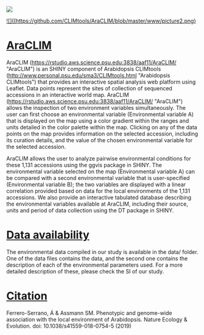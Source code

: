 [![](https://github.com/CLIMtools/AraCLIM/blob/master/www/picture2.png)](https://github.com/CLIMtools/AraCLIM/blob/master/www/picture2.png)

[![]((https://github.com/CLIMtools/AraCLIM/blob/master/www/picture2.png)](https://github.com/CLIMtools/AraCLIM/blob/master/www/picture2.png)

# [AraCLIM](https://rstudio.aws.science.psu.edu:3838/aaf11/AraCLIM/ "AraCLIM")

AraCLIM (https://rstudio.aws.science.psu.edu:3838/aaf11/AraCLIM/ "AraCLIM") is an SHINY component of Arabidopsis CLIMtools (http://www.personal.psu.edu/sma3/CLIMtools.html "Arabidopsis CLIMtools")  that provides an interactive spatial analysis web platform using Leaflet. Data points represent the sites of collection of sequenced accessions in an interactive world map. AraCLIM (https://rstudio.aws.science.psu.edu:3838/aaf11/AraCLIM/ "AraCLIM") allows the inspection of two environment variables simultaneously. The user can first choose an environmental variable (Environmental variable A) that is displayed on the map using a color gradient within the ranges and units detailed in the color palette within the map. Clicking on any of the data points on the map provides information on the selected accession, including its curation details, and the value of the chosen environmental variable for the selected accession.

AraCLIM allows the user to analyze pairwise environmental conditions for these 1,131 accessions using the ggvis package in SHINY. The environmental variable selected on the map (Environmental variable A) can be compared with a second environmental variable that is user-specified (Environmental variable B); the two variables are displayed with a linear correlation provided based on data for the local environments of the 1,131 accessions. We also provide an interactive tabulated database describing the environmental variables available at AraCLIM, including their source, units and period of data collection using the DT package in SHINY.

# [Data availability](https://github.com/CLIMtools/AraCLIM/tree/master/data)

The environmental data compiled in our study is available in the data/ folder. One of the data files contains the data, and the second one contains the description of each of the environmental parameters used. For a more detailed description of these, please check the SI of our study.

# [Citation](https://www.nature.com/articles/s41559-018-0754-5)
Ferrero-Serrano, Á & Assmann SM. Phenotypic and genome-wide association with the local environment of Arabidopsis. Nature Ecology & Evolution. doi: 10.1038/s41559-018-0754-5 (2019)




